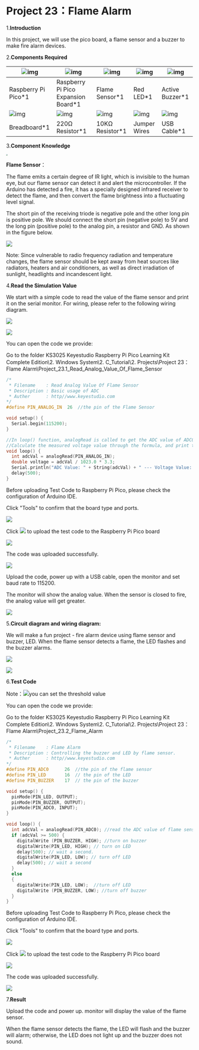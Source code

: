 # Project 23：Flame Alarm

1.**Introduction**

In this project, we will use the pico board, a flame sensor and a buzzer to make fire alarm devices.



2.**Components Required**

| ![img](media/wps14.png)                 | ![img](media/wps15-168412336219659.jpg) | ![img](media/wps16-168412336351560.jpg) | ![img](media/wps17-168412336483561.jpg) | ![img](media/wps18-168412336587062.jpg) |
| --------------------------------------- | --------------------------------------- | --------------------------------------- | --------------------------------------- | --------------------------------------- |
| Raspberry Pi Pico*1                     | Raspberry Pi Pico Expansion Board*1     | Flame Sensor*1                          | Red LED*1                               | Active Buzzer*1                         |
| ![img](media/wps19-168412336770963.jpg) | ![img](media/wps20-168412336940564.jpg) | ![img](media/wps21-168412337127765.jpg) | ![img](media/wps22-168412337267866.jpg) | ![img](media/wps23-168412337408667.jpg) |
| Breadboard*1                            | 220Ω Resistor*1                         | 10KΩ Resistor*1                         | Jumper Wires                            | USB Cable*1                             |



3.**Component Knowledge**

<img src="/media/a50ec3e38adf10643eafac8cb62bec8a.png" style="zoom: 25%;" />

**Flame Sensor**：

The flame emits a certain degree of IR light, which is invisible to the human eye, but our flame sensor can detect it and alert the microcontroller. If the Arduino has detected a fire, it has a specially designed infrared receiver to detect the flame, and then convert the flame brightness into a fluctuating level signal. 

The short pin of the receiving triode is negative pole and the other long pin is positive pole. We should connect the short pin (negative pole) to 5V and the long pin (positive pole) to the analog pin, a resistor and GND. As shown in the figure below.

![](/media/87bd204db523c602c80745266c1ee452.png)

Note: Since vulnerable to radio frequency radiation and temperature changes, the flame sensor should be kept away from heat sources like radiators, heaters and air conditioners, as well as direct irradiation of sunlight, headlights and incandescent light.



4.**Read the Simulation Value**

We start with a simple code to read the value of the flame sensor and print it on the serial monitor. For wiring, please refer to the following wiring diagram.

![](/media/85531078db041bba05599b3a1118a7bc.png)

![](/media/1e3c424f7cc7ac797ab0b8ae4a00f4f1.png)

You can open the code we provide:

Go to the folder KS3025 Keyestudio Raspberry Pi Pico Learning Kit Complete Edition\\2. Windows System\\2. C\_Tutorial\\2. Projects\\Project 23：Flame Alarm\\Project\_23.1\_Read\_Analog\_Value\_Of\_Flame\_Sensor

```c
/*  
 * Filename    : Read Analog Value Of Flame Sensor
 * Description : Basic usage of ADC
 * Auther      : http//www.keyestudio.com
*/
#define PIN_ANALOG_IN  26  //the pin of the Flame Sensor

void setup() {
  Serial.begin(115200);
}

//In loop() function, analogRead is called to get the ADC value of ADC0 and assign it to adcVal. 
//Calculate the measured voltage value through the formula, and print these data through the serial port monitor.
void loop() {
  int adcVal = analogRead(PIN_ANALOG_IN);
  double voltage = adcVal / 1023.0 * 3.3;
  Serial.println("ADC Value: " + String(adcVal) + " --- Voltage Value: " + String(voltage) + "V");
  delay(500);
}
```


Before uploading Test Code to Raspberry Pi Pico, please check the configuration of Arduino IDE.

Click "Tools" to confirm that the board type and ports.

![](/media/0c9a83df31070fa1c0ab0901259e8093.png)

Click ![](/media/b0d41283bf5ae66d2d5ab45db15331ba.png) to upload the test code to the Raspberry Pi Pico board

![](/media/ebc1c3f3cbe627c2a2495e24d599b296.png)

The code was uploaded successfully.

![](/media/35d0dcf2559ec439f695cb316d33f5ce.png)

Upload the code, power up with a USB cable, open the monitor and set baud rate to 115200.

The monitor will show the analog value. When the sensor is closed to fire, the analog value will get greater.

![](/media/b578ae0004b44405bac340bc62138a80.png)



5.**Circuit diagram and wiring diagram:**

We will make a fun project - fire alarm device using flame sensor and buzzer, LED. When the flame sensor detects a flame, the LED flashes and the buzzer alarms.

![](/media/c2b7feb8039e618ba070a9714ef06554.png)

![](/media/0cd1ee17a6f8de81464817090c5832eb.png)

6.**Test Code**

Note：![](/media/4b3a41657bb185bc081cc3768c117634.png)you can set the threshold value

You can open the code we provide:

Go to the folder KS3025 Keyestudio Raspberry Pi Pico Learning Kit Complete Edition\\2. Windows System\\2. C\_Tutorial\\2. Projects\\Project 23：Flame Alarm\\Project\_23.2\_Flame\_Alarm

```c
/*  
 * Filename    : Flame Alarm
 * Description : Controlling the buzzer and LED by flame sensor.
 * Auther      : http//www.keyestudio.com
*/
#define PIN_ADC0      26  //the pin of the flame sensor
#define PIN_LED       16  // the pin of the LED
#define PIN_BUZZER    17  // the pin of the buzzer

void setup() {
  pinMode(PIN_LED, OUTPUT);
  pinMode(PIN_BUZZER, OUTPUT);
  pinMode(PIN_ADC0, INPUT);
}

void loop() {
  int adcVal = analogRead(PIN_ADC0); //read the ADC value of flame sensor
  if (adcVal >= 500) {
    digitalWrite (PIN_BUZZER, HIGH); //turn on buzzer
    digitalWrite(PIN_LED, HIGH); // turn on LED
    delay(500); // wait a second.
    digitalWrite(PIN_LED, LOW); // turn off LED
    delay(500); // wait a second
  }
  else
  {
    digitalWrite(PIN_LED, LOW);  //turn off LED
    digitalWrite (PIN_BUZZER, LOW); //turn off buzzer
  }
}
```


Before uploading Test Code to Raspberry Pi Pico, please check the configuration of Arduino IDE.

Click "Tools" to confirm that the board type and ports.

![](/media/ed07391972b22a1aa557f594e73e3fb9.png)

Click ![](/media/b0d41283bf5ae66d2d5ab45db15331ba.png) to upload the test code to the Raspberry Pi Pico board

![](/media/45e5e690a5613cf2b5bfea1ca277abb8.png)

The code was uploaded successfully.

![](/media/be6fb92934f8d704ac8cfae22db7ef43.png)

7.**Result**

Upload the code and power up. monitor will display the value of the flame sensor. 

When the flame sensor detects the flame, the LED will flash and the buzzer will alarm; otherwise, the LED does not light up and the buzzer does not sound.
